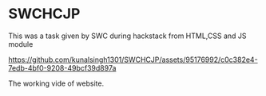 # SWCHCJP
This was a task given by SWC during hackstack from HTML,CSS and JS module


https://github.com/kunalsingh1301/SWCHCJP/assets/95176992/c0c382e4-7edb-4bf0-9208-49bcf39d897a

The working vide of website.
